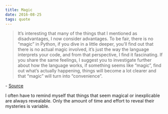 ```yaml
---
title: Magic
date: 2016-08-25
tags: quote
---
```


> It’s interesting that many of the things that I mentioned as disadvantages, I now consider advantages. To be fair, there is no “magic” in Python, if you dive in a little deeper, you’ll find out that there is no actual magic involved, it’s just the way the language interprets your code, and from that perspective, I find it fascinating. If you share the same feelings, I suggest you to investigate further about how the language works, if something seems like “magic”, find out what’s actually happening, things will become a lot clearer and that “magic” will turn into “convenience”.

\- [Source](https://iluxonchik.github.io/why-you-should-learn-python/)

I often have to remind myself that things that seem magical or inexplicable
are always revealable. Only the amount of time and effort to reveal their
mysteries is variable.

